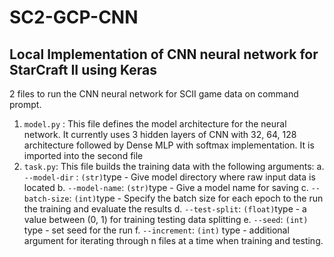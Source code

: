 # SC2-GCP-CNN

## Local Implementation of CNN neural network for StarCraft II using Keras
2 files to run the CNN neural network for SCII game data on command prompt.
1. ```model.py``` : This file defines the model architecture for the neural network. It currently uses 3 hidden layers of CNN with 32, 64, 128 architecture followed by Dense MLP with softmax implementation. It is imported into the second file
2. ``` task.py ```: This file builds the training data with the following arguments:
    a. ```--model-dir``` : ```(str)```type   - Give model directory where raw input data is located
    b. ```--model-name```: ```(str)```type   - Give a model name for saving
    c. ```--batch-size```: ```(int)```type   - Specify the batch size for each epoch to the run the training and evaluate the results
    d. ```--test-split```: ```(float)```type - a value between (0, 1) for training testing data splitting
    e. ```--seed```: ```(int)``` type        - set seed for the run
    f. ```--increment```: ```(int)``` type   - additional argument for iterating through n files at a time when training and testing.
